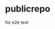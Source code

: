 # publicrepo
for e2e test










































































































































































































































































































































































































































































































































































































































































































































































































































































































































































































































































































































































































































































































































































































































































































































































































































































































































































































































